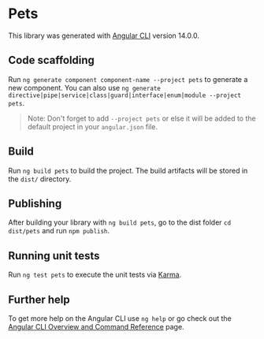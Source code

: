 # Pets

This library was generated with [Angular CLI](https://github.com/angular/angular-cli) version 14.0.0.

## Code scaffolding

Run `ng generate component component-name --project pets` to generate a new component. You can also use `ng generate directive|pipe|service|class|guard|interface|enum|module --project pets`.

> Note: Don't forget to add `--project pets` or else it will be added to the default project in your `angular.json` file.

## Build

Run `ng build pets` to build the project. The build artifacts will be stored in the `dist/` directory.

## Publishing

After building your library with `ng build pets`, go to the dist folder `cd dist/pets` and run `npm publish`.

## Running unit tests

Run `ng test pets` to execute the unit tests via [Karma](https://karma-runner.github.io).

## Further help

To get more help on the Angular CLI use `ng help` or go check out the [Angular CLI Overview and Command Reference](https://angular.io/cli) page.
